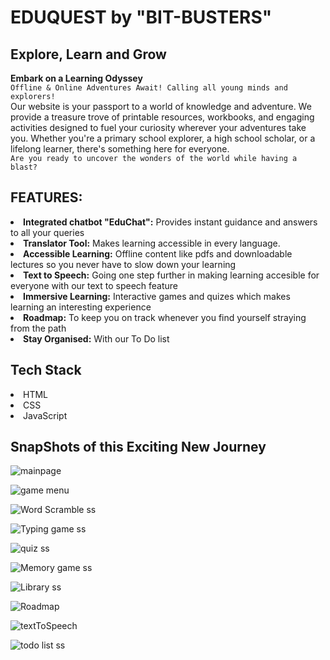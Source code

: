 <h1>EDUQUEST by "BIT-BUSTERS"</h1>

<h2>Explore, Learn and Grow</h2>

<b>Embark on a Learning Odyssey</b><br>
`Offline & Online Adventures Await! Calling all young minds and explorers!`<br>
Our website is your passport to a world of knowledge and adventure. We provide a treasure trove of printable resources, workbooks, and engaging activities designed to fuel your curiosity wherever your adventures take you. Whether you're a primary school explorer, a high school scholar, or a lifelong learner, there's something here for everyone.<br>
`Are you ready to uncover the wonders of the world while having a blast?`

<h2>FEATURES:</h2>
<li><b>Integrated chatbot "EduChat":</b> Provides instant guidance and answers to all your queries</li>
<li><b>Translator Tool:</b> Makes learning accessible in every language.</li>
<li><b>Accessible Learning:</b> Offline content like pdfs and downloadable lectures so you never have to slow down your learning</li>
<li><b>Text to Speech:</b> Going one step further in making learning accesible for everyone with our text to speech feature</li>
<li><b>Immersive Learning:</b> Interactive games and quizes which makes learning an interesting experience</li>
<li><b>Roadmap:</b> To keep you on track whenever you find yourself straying from the path</li>
<li><b>Stay Organised:</b> With our To Do list</li>

<h2>Tech Stack</h2>
<li>HTML</li>
<li>CSS</li>
<li>JavaScript</li>

<h2>SnapShots of this Exciting New Journey</h2>

![mainpage](https://github.com/viveknair6915/EduQuest/assets/114554523/801e4cfc-023c-47b2-939d-79a5f8eec6f7)

![game menu](https://github.com/viveknair6915/EduQuest/assets/114554523/7967a7d4-ca57-4ddc-a253-f526b3175feb)

![Word Scramble ss](https://github.com/viveknair6915/EduQuest/assets/114429172/1fe01fd9-9b14-4b62-a0d7-a39a346e505f)

![Typing game ss](https://github.com/viveknair6915/EduQuest/assets/114429172/cd0fc1b9-a164-4db0-a6f6-84153f32bd91)

![quiz ss](https://github.com/viveknair6915/EduQuest/assets/114429172/836fddbc-3ed4-49d4-b4b9-02056a15c995)

![Memory game ss](https://github.com/viveknair6915/EduQuest/assets/114429172/7d883837-bb00-4f22-be19-8f258cd4a8c3)

![Library ss](https://github.com/viveknair6915/EduQuest/assets/114554523/59ca56ef-a3fc-4d4a-a327-6e486c49a23e)

![Roadmap](https://github.com/viveknair6915/EduQuest/assets/114429172/d2a2284a-c794-448a-83a3-0da87eb57428)

![textToSpeech](https://github.com/viveknair6915/EduQuest/assets/114554523/00cdb456-0474-42c8-8963-ca00e1e4b22f)

![todo list ss](https://github.com/viveknair6915/EduQuest/assets/114429172/6c80d24f-689a-4f60-88a3-aa49bdf63ee4)

